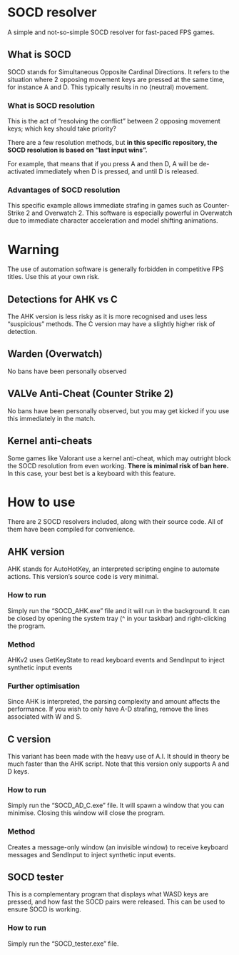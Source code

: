 # SOCD resolver
A simple and not-so-simple SOCD resolver for fast-paced FPS games.

## What is SOCD
SOCD stands for Simultaneous Opposite Cardinal Directions. It refers to the situation where 2 opposing movement keys are pressed at the same time, for instance A and D. This typically results in no (neutral) movement.

### What is SOCD resolution
This is the act of “resolving the conflict” between 2 opposing movement keys; which key should take priority?

There are a few resolution methods, but **in this specific repository, the SOCD resolution is based on “last input wins”.**

For example, that means that if you press A and then D, A will be de-activated immediately when D is pressed, and until D is released.

### Advantages of SOCD resolution
This specific example allows immediate strafing in games such as Counter-Strike 2 and Overwatch 2. This software is especially powerful in Overwatch due to immediate character acceleration and model shifting animations.

# Warning
The use of automation software is generally forbidden in competitive FPS titles. Use this at your own risk.

## Detections for AHK vs C
The AHK version is less risky as it is more recognised and uses less “suspicious” methods. The C version may have a slightly higher risk of detection.

## Warden (Overwatch)
No bans have been personally observed

## VALVe Anti-Cheat (Counter Strike 2)
No bans have been personally observed, but you may get kicked if you use this immediately in the match.

## Kernel anti-cheats
Some games like Valorant use a kernel anti-cheat, which may outright block the SOCD resolution from even working. **There is minimal risk of ban here.** In this case, your best bet is a keyboard with this feature.

# How to use
There are 2 SOCD resolvers included, along with their source code. All of them have been compiled for convenience.

## AHK version
AHK stands for AutoHotKey, an interpreted scripting engine to automate actions. This version’s source code is very minimal. 

### How to run
Simply run the “SOCD_AHK.exe” file and it will run in the background. It can be closed  by opening the system tray (^ in your taskbar) and right-clicking the program.

### Method
AHKv2 uses GetKeyState to read keyboard events and SendInput to inject synthetic input events

### Further optimisation
Since AHK is interpreted, the parsing complexity and amount affects the performance. 
If you wish to only have A-D strafing, remove the lines associated with W and S.

## C version
This variant has been made with the heavy use of A.I. It should in theory be much faster than the AHK script. Note that this version only supports A and D keys.

### How to run
Simply run the “SOCD_AD_C.exe” file. It will spawn a window that you can minimise. Closing this window will close the program.

### Method
Creates a message-only window (an invisible window) to receive keyboard messages and SendInput to inject synthetic input events. 

## SOCD tester
This is a complementary program that displays what WASD keys are pressed, and how fast the SOCD pairs were released. This can be used to ensure SOCD is working. 

### How to run
Simply run the “SOCD_tester.exe” file. 